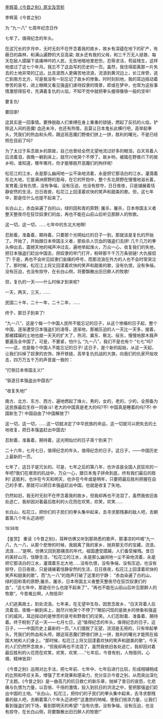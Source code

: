 [李辉英《今昔之别》原文及赏析](https://www.vrrw.net/wx/9994.html)

李辉英《今昔之别》

为 “九一八” 七周年纪念日作

七年了。值得纪念的年头。

在这冗长的岁月中，无时无刻不在怀念着我的故乡，故乡有深蕴在地下的矿产，有蔽日的森林，和满山遍野的大豆高粱; 故乡还有我的父母，和三千万无人拯救、每天在敌人蹂躏下哀痛呻吟的人民，无告地暗地里悲伤，忍辱求活，苟延残生，这样地度过了这七个年月。我忘不了这血写的历史的一页。虽然，我住得距离那一片失去的土地非常的辽远。比吉波西人更痛苦地流浪，流浪到黄河边上，长江岸旁，逃亡到南方北方，可是我没有一刻忘记了故乡的惨象。时时刻刻地，我的耳边摇动着惨苦的哀号，闭上眼睛又看见强盗们虐待奴隶的情景，即或在梦中，也常为这些事情激怒得狂号，充满着复仇的火焰，不知不觉中就把拳头握得像铁一般的坚牢!

要复仇!

要回家!

这其实是一回事情。要挣脱敌人们束缚在身上重重的锁链，燃起了反抗的火焰，铲除这人间的恶魔! 血还未冷，也还有热情，且莫让日本鬼长此横行吧，高举起拳头，凭我们的热血和头颅，跟这班恶魔们野兽们拼上一拼，胜利的曙光，不是已经照在目前了吗?

为了太过于系念故乡的原故，自己也曾经全然无望地流过好多的眼泪，白天背着人后流着泪，夜晚一躺到床上，就尽兴地哭个不停了。故乡哟，被踏在野兽爪下的故乡哟，谁知道，哪年哪月，你才能够脱开恶魔们的拘绊呢!

松花江的江水，永是那么幽闲地一尘不染地流着，永是把它那洁白的江水，灌溉着东北大地，它是满洲原野的慈母，在它的怀抱中，整个东北原野在慢慢地滋长着，发育着;没有仇恨，没有争端，没有压迫，也没有掠夺，日日夜夜，只是铺展着恬静安然的生活，日日夜夜，松花江上回漾着欢快的笑声和甜美的歌。但，这七年中，那是任什么也提不起来了。

长白山上，赤血染遍了白的山，绿的田和青的原野; 屠杀，屠杀，日本帝国主义者整天整夜尽在狂饮奴隶们的血，再也不能在山前山后听见那醉人的牧歌。

这一切，这一切，……七年中的东北大地啊!

忍耐着，准备着，期待着，只要那个光明灿烂的日子一到，那就该是复仇的开始了。开始了，开始跟日本帝国主义者，那些杀人饮血的强盗们去拼! 几千几万的拳头伸出去，震撼天地的喊声冲过去，遍地举起烽火，万众一心，收复我们的失地，把日本强盗们赶出中国去，把奴隶的牢门打开，粉碎那千千万万条锁链! 大仇报偿了! 于是，再也不会听见奴隶们哀痛的呼号，而那流浪在外方的人也不会时常哭泣了。那时候，松花江上将又回漾着欢快的笑声和甜美的歌，没有仇恨，没有争端，没有压迫，也没有掠夺，在长白山侧，将要飘散出旧日醉人的牧歌!

但，复仇的一天——什么时候才到来呢?

一天，两天，三天，……

民国二十年，二十一年，二十二年，……

终于，那日子到来了!

“九一八”，这是个每一个中国人民所不能忘记的日子，从这个惨痛的日子起，整个中国，逐渐遭受日本强盗们的凌辱，逐渐地，那被压迫的人一天比一天多，接着，那被蹂躏的土地也就一天天的扩大了，热河、冀东、察北、绥东，慢慢地那木屐声要遍及全中国了。可是，不要紧，怕什么 “九一八”，我们不是也有个 “七七”吗?——这，也是每个中国人不能忘记的日子! 这日子，是个新的起始，从这一天起，让我们抖掉了奴隶的衣饰，挣开铁链，高举复仇抗战的大旗，向我们的仇家开始攻击，四万万五千万的声音是一致的：

“打倒日本帝国主义!”

“驱逐日本强盗出中国去!”

“收复失地!”

南方、北方、东方、西方，遍地燃起了烽火，男的，女的，老的，少的，全预备为这民族最后生存一同奋斗! 老大的中国真是老大的吗?不! 中国真是睡着的吗?不! 中国新生了! 中国自由了!中国解放了!

这一切，这一切，……这一切就决定了中华民族的命运，这一切就可以把失去的土地收复，把日本强盗赶出中国去!

忍耐着，准备着，期待着，这光明灿烂的日子真个到来了!

二十六年，七月七日，值得纪念的年头，值得纪念的日子。这日子，——中国历史上最新的一页。

七年了，这日子是冗长的。可是，七年之后的第八年，也许该是全国人民狂欢的一年吧?我们在艰苦的抗战中，万众一心，跟日本鬼子拼命到底，终有我们最后的胜利! 这胜利，也许在今天和明天，也许在今年或是明年，只要把最后胜利把握在自己的手里，那就可以把日本强盗赶出中国，也就是收复了失地。

仍然如旧，我无时无刻不在怀念着我的故乡，但我却再也不流泪了，虽然我依旧各处逃亡，我却因对着最后胜利的火花而在欢笑，欢笑，欢笑……

长白山，松花江，把你们的子民们的拳头集中起来，去寻求那残暴的敌人吧，去朝着第八个年头迈进吧!

1938年



【鉴赏】 重读《今昔之别》，耳畔仿佛又听到那熟悉的歌声，那凄凉的吟唱“九一八，九一八，从那个悲惨的时候，我脱离了我的家乡，抛弃那无尽的宝藏，流浪，流浪……”是啊，仿佛又回到那痛苦的年代，祖国遭受蹂躏，人们备受摧残。昔日的美好山河，恬静生活，“松花江的江水，永是那么幽闲地一尘不染地流着，永是把它那洁白的江水，灌溉着东北大地……没有仇恨，没有争端，没有压迫，也没有掠夺，日日夜夜，只是铺展着恬静安然的生活，日日夜夜，松花江上回漾着欢快的笑声和甜美的歌”。而“九一八”的炮声打破了这里的宁静： “赤血染遍了白的山，绿的田和青的原野;屠杀，屠杀，日本帝国主义者整天整夜尽在狂饮奴隶们的血”，“这七年中，那是任什么也提不起来了”，“再也不能在山前山后听见那醉人的牧歌”。今昔难比啊，人物皆异!

人们逃离故土，到处流浪。七年来，在无望中生存。因思念故乡，“白天背着人后流着泪，夜晚一躺到床上，就尽兴地哭个不停了!”眼前闪现的是故乡的惨象和强盗们的威风，耳边摇动的是惨苦的哀号和野兽们的淫笑。人们忍耐着、准备着、期待着。终于盼到了这一天——七月七日，这“值得纪念的年头，值得纪念的日子。这日子，——中国历史上最新的一页。”人们摆脱了无望，流泪是无用的，只有举起拳头，凭我们的热血和头颅，跟这班恶魔们野兽们拼上一拼，胜利的曙光才能照在祖国大地和人们身上。“那时候，松花江上将又回漾着欢快的笑声和甜美的歌”。今天的人们仍然怀念故乡，“但我却再也不流泪了，虽然我依旧各处逃亡，我却因对着最后胜利的火花而在欢笑，欢笑，欢笑……”七年后，今昔有别，人物皆同，心境、精神皆异!

《今昔之别》运用对比手法，把七年前、七年中、七年后进行比较，形成相辅相成的比照和呼应关系，增强了艺术效果和感染力，充分显示今昔之别，从而突出深化了主题。《今昔之别》是一曲高亢的抗日救亡的新乐章，抛掉了昔日的哀怨，化悲痛与仇恨为力量，以百倍、千倍的激情，投入到抗日的洪流之中，誓把那强盗们赶出中国的土地。“长白山，松花江，把你们的子民们的拳头集中起来，去寻求那残暴的敌人吧，去朝着第八个年头迈进吧!”这激昂的呐喊，使我们倍添力量，让我们看到强盗们的下场，看到那明天的希望! “没有仇恨，没有争端，没有压迫，也没有掠夺，在长白山侧，将要飘散出旧日醉人的牧歌!”

